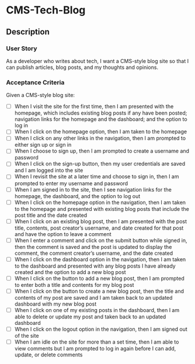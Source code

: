 # CMS-Tech-Blog

## Description

### User Story
As a developer who writes about tech, I want a CMS-style blog site so that I can publish articles, blog posts, and my thoughts and opinions.

### Acceptance Criteria
Given a CMS-style blog site:
- [ ] When I visit the site for the first time, then I am presented with the homepage, which includes existing blog posts if any have been posted; navigation links for the homepage and the dashboard; and the option to log in
- [ ] When I click on the homepage option, then I am taken to the homepage
- [ ] When I click on any other links in the navigation, then I am prompted to either sign up or sign in
- [ ] When I choose to sign up, then I am prompted to create a username and password
- [ ] When I click on the sign-up button, then my user credentials are saved and I am logged into the site
- [ ] When I revisit the site at a later time and choose to sign in, then I am prompted to enter my username and password
- [ ] When I am signed in to the site, then I see navigation links for the homepage, the dashboard, and the option to log out
- [ ] When I click on the homepage option in the navigation, then I am taken to the homepage and presented with existing blog posts that include the post title and the date created
- [ ] When I click on an existing blog post, then I am presented with the post title, contents, post creator’s username, and date created for that post and have the option to leave a comment
- [ ] When I enter a comment and click on the submit button while signed in, then the comment is saved and the post is updated to display the comment, the comment creator’s username, and the date created
- [ ] When I click on the dashboard option in the navigation, then I am taken to the dashboard and presented with any blog posts I have already created and the option to add a new blog post
- [ ] When I click on the button to add a new blog post, then I am prompted to enter both a title and contents for my blog post
- [ ] When I click on the button to create a new blog post, then the title and contents of my post are saved and I am taken back to an updated dashboard with my new blog post
- [ ] When I click on one of my existing posts in the dashboard, then I am able to delete or update my post and taken back to an updated dashboard
- [ ] When I click on the logout option in the navigation, then I am signed out of the site
- [ ] When I am idle on the site for more than a set time, then I am able to view comments but I am prompted to log in again before I can add, update, or delete comments
